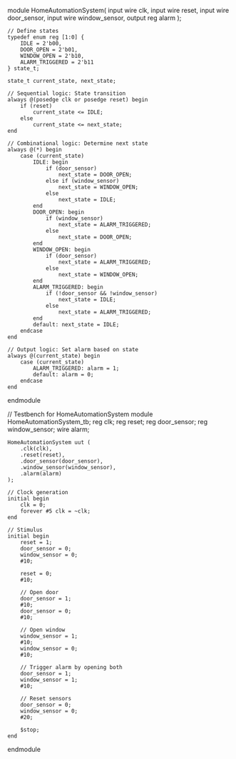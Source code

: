 module HomeAutomationSystem(
    input wire clk,
    input wire reset,
    input wire door_sensor,
    input wire window_sensor,
    output reg alarm
);

    // Define states
    typedef enum reg [1:0] {
        IDLE = 2'b00,
        DOOR_OPEN = 2'b01,
        WINDOW_OPEN = 2'b10,
        ALARM_TRIGGERED = 2'b11
    } state_t;

    state_t current_state, next_state;

    // Sequential logic: State transition
    always @(posedge clk or posedge reset) begin
        if (reset)
            current_state <= IDLE;
        else
            current_state <= next_state;
    end

    // Combinational logic: Determine next state
    always @(*) begin
        case (current_state)
            IDLE: begin
                if (door_sensor)
                    next_state = DOOR_OPEN;
                else if (window_sensor)
                    next_state = WINDOW_OPEN;
                else
                    next_state = IDLE;
            end
            DOOR_OPEN: begin
                if (window_sensor)
                    next_state = ALARM_TRIGGERED;
                else
                    next_state = DOOR_OPEN;
            end
            WINDOW_OPEN: begin
                if (door_sensor)
                    next_state = ALARM_TRIGGERED;
                else
                    next_state = WINDOW_OPEN;
            end
            ALARM_TRIGGERED: begin
                if (!door_sensor && !window_sensor)
                    next_state = IDLE;
                else
                    next_state = ALARM_TRIGGERED;
            end
            default: next_state = IDLE;
        endcase
    end

    // Output logic: Set alarm based on state
    always @(current_state) begin
        case (current_state)
            ALARM_TRIGGERED: alarm = 1;
            default: alarm = 0;
        endcase
    end

endmodule

// Testbench for HomeAutomationSystem
module HomeAutomationSystem_tb;
    reg clk;
    reg reset;
    reg door_sensor;
    reg window_sensor;
    wire alarm;

    HomeAutomationSystem uut (
        .clk(clk),
        .reset(reset),
        .door_sensor(door_sensor),
        .window_sensor(window_sensor),
        .alarm(alarm)
    );

    // Clock generation
    initial begin
        clk = 0;
        forever #5 clk = ~clk;
    end

    // Stimulus
    initial begin
        reset = 1;
        door_sensor = 0;
        window_sensor = 0;
        #10;

        reset = 0;
        #10;

        // Open door
        door_sensor = 1;
        #10;
        door_sensor = 0;
        #10;

        // Open window
        window_sensor = 1;
        #10;
        window_sensor = 0;
        #10;

        // Trigger alarm by opening both
        door_sensor = 1;
        window_sensor = 1;
        #10;

        // Reset sensors
        door_sensor = 0;
        window_sensor = 0;
        #20;

        $stop;
    end
endmodule

